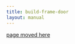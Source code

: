 ```yaml
---
title: build-frame-door
layout: manual
---
```


[page moved here](https://github.com/nortd/lasersaur/wiki/build-frame-door)
